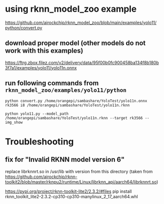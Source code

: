 # using rknn_model_zoo example

https://github.com/airockchip/rknn_model_zoo/blob/main/examples/yolo11/python/convert.py

## download proper model (other models do not work with this examples)

https://ftrg.zbox.filez.com/v2/delivery/data/95f00b0fc900458ba134f8b180b3f7a1/examples/yolo11/yolo11n.onnx

## run following commands from `rknn_model_zoo/examples/yolo11/python`

```
python convert.py /home/orangepi/sambashare/YoloTest/yolo11n.onnx rk3566 i8 /home/orangepi/sambashare/YoloTest/yolo11n.rknn

python yolo11.py --model_path /home/orangepi/sambashare/YoloTest/yolo11n.rknn --target rk3566 --img_show
```

# Troubleshooting

## fix for "Invalid RKNN model version 6"
replace librknnrt.so in /usr/lib with version from this directory (taken from https://github.com/airockchip/rknn-toolkit2/blob/master/rknpu2/runtime/Linux/librknn_api/aarch64/librknnrt.so)

https://pypi.org/project/rknn-toolkit-lite2/2.3.2/#files
pip install rknn_toolkit_lite2-2.3.2-cp310-cp310-manylinux_2_17_aarch64.whl

